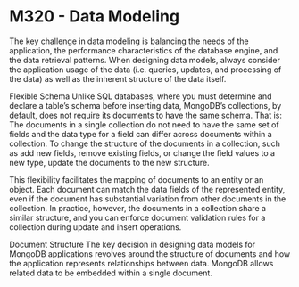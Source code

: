 # M320 - Data Modeling

The key challenge in data modeling is balancing the needs of the application, the performance characteristics of the database engine, and the data retrieval patterns. When designing data models, always consider the application usage of the data (i.e. queries, updates, and processing of the data) as well as the inherent structure of the data itself.

Flexible Schema
Unlike SQL databases, where you must determine and declare a table’s schema before inserting data, MongoDB’s collections, by default, does not require its documents to have the same schema. That is:
      The documents in a single collection do not need to have the same set of fields and the data type for a field can differ       across documents within a collection.
      To change the structure of the documents in a collection, such as add new fields, remove existing fields, or change the       field values to a new type, update the documents to the new structure.
      
This flexibility facilitates the mapping of documents to an entity or an object. Each document can match the data fields of the represented entity, even if the document has substantial variation from other documents in the collection.
In practice, however, the documents in a collection share a similar structure, and you can enforce document validation rules for a collection during update and insert operations.

Document Structure
The key decision in designing data models for MongoDB applications revolves around the structure of documents and how the application represents relationships between data. MongoDB allows related data to be embedded within a single document.
